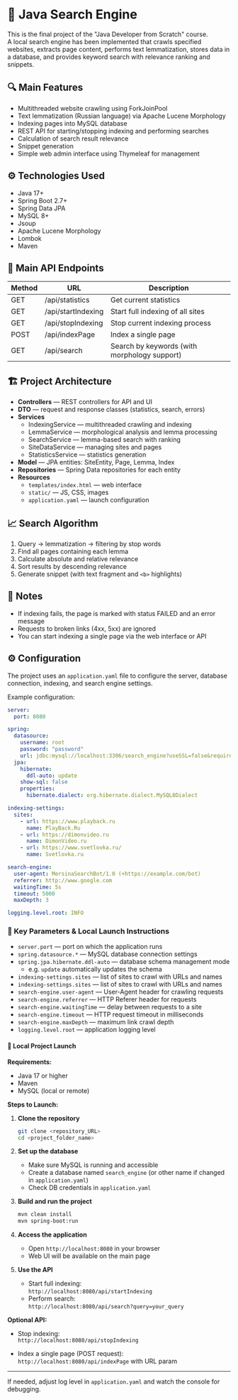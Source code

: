 # 🧠 Java Search Engine

This is the final project of the "Java Developer from Scratch" course.  
A local search engine has been implemented that crawls specified websites, extracts page content, performs text lemmatization, stores data in a database, and provides keyword search with relevance ranking and snippets.

## 🔍 Main Features

- Multithreaded website crawling using ForkJoinPool
- Text lemmatization (Russian language) via Apache Lucene Morphology
- Indexing pages into MySQL database
- REST API for starting/stopping indexing and performing searches
- Calculation of search result relevance
- Snippet generation
- Simple web admin interface using Thymeleaf for management

## ⚙️ Technologies Used

- Java 17+
- Spring Boot 2.7+
- Spring Data JPA
- MySQL 8+
- Jsoup
- Apache Lucene Morphology
- Lombok
- Maven

## 🧪 Main API Endpoints

| Method | URL               | Description                          |
|--------|-------------------|------------------------------------|
| GET    | /api/statistics    | Get current statistics              |
| GET    | /api/startIndexing | Start full indexing of all sites   |
| GET    | /api/stopIndexing  | Stop current indexing process       |
| POST   | /api/indexPage     | Index a single page                 |
| GET    | /api/search        | Search by keywords (with morphology support) |

## 🏗️ Project Architecture

- **Controllers** — REST controllers for API and UI
- **DTO** — request and response classes (statistics, search, errors)
- **Services**
    - IndexingService — multithreaded crawling and indexing
    - LemmaService — morphological analysis and lemma processing
    - SearchService — lemma-based search with ranking
    - SiteDataService — managing sites and pages
    - StatisticsService — statistics generation
- **Model** — JPA entities: SiteEntity, Page, Lemma, Index
- **Repositories** — Spring Data repositories for each entity
- **Resources**
    - `templates/index.html` — web interface
    - `static/` — JS, CSS, images
    - `application.yaml` — launch configuration

## 📈 Search Algorithm

1. Query → lemmatization → filtering by stop words
2. Find all pages containing each lemma
3. Calculate absolute and relative relevance
4. Sort results by descending relevance
5. Generate snippet (with text fragment and `<b>` highlights)

## 📌 Notes

- If indexing fails, the page is marked with status FAILED and an error message
- Requests to broken links (4xx, 5xx) are ignored
- You can start indexing a single page via the web interface or API

## ⚙️ Configuration

The project uses an `application.yaml` file to configure the server, database connection, indexing, and search engine settings.

Example configuration:

```yaml
server:
  port: 8080

spring:
  datasource:
    username: root
    password: "password"
    url: jdbc:mysql://localhost:3306/search_engine?useSSL=false&requireSSL=false&allowPublicKeyRetrieval=true
  jpa:
    hibernate:
      ddl-auto: update
    show-sql: false
    properties:
      hibernate.dialect: org.hibernate.dialect.MySQL8Dialect

indexing-settings:
  sites:
    - url: https://www.playback.ru
      name: PlayBack.Ru
    - url: https://dimonvideo.ru
      name: DimonVideo.ru
    - url: https://www.svetlovka.ru/
      name: Svetlovka.ru

search-engine:
  user-agent: MersinaSearchBot/1.0 (+https://example.com/bot)
  referrer: http://www.google.com
  waitingTime: 5s
  timeout: 5000
  maxDepth: 3

logging.level.root: INFO
```
### 🔧 Key Parameters & Local Launch Instructions

- `server.port` — port on which the application runs
- `spring.datasource.*` — MySQL database connection settings
- `spring.jpa.hibernate.ddl-auto` — database schema management mode
  - e.g. `update` automatically updates the schema
- `indexing-settings.sites` — list of sites to crawl with URLs and names
- `indexing-settings.sites` — list of sites to crawl with URLs and names
- `search-engine.user-agent` — User-Agent header for crawling requests
- `search-engine.referrer` — HTTP Referer header for requests
- `search-engine.waitingTime` — delay between requests to a site
- `search-engine.timeout` — HTTP request timeout in milliseconds
- `search-engine.maxDepth` — maximum link crawl depth
- `logging.level.root` — application logging level

#### 🚀 Local Project Launch

**Requirements:**

- Java 17 or higher
- Maven
- MySQL (local or remote)

**Steps to Launch:**

1. **Clone the repository**

    ```bash
    git clone <repository_URL>
    cd <project_folder_name>
    ```

2. **Set up the database**

    - Make sure MySQL is running and accessible
    - Create a database named `search_engine` (or other name if changed in `application.yaml`)
    - Check DB credentials in `application.yaml`

3. **Build and run the project**

    ```bash
    mvn clean install
    mvn spring-boot:run
    ```

4. **Access the application**

    - Open `http://localhost:8080` in your browser
    - Web UI will be available on the main page

5. **Use the API**

    - Start full indexing:  
      `http://localhost:8080/api/startIndexing`
    - Perform search:  
      `http://localhost:8080/api/search?query=your_query`

**Optional API:**

- Stop indexing:  
  `http://localhost:8080/api/stopIndexing`

- Index a single page (POST request):  
  `http://localhost:8080/api/indexPage` with URL param

---

If needed, adjust log level in `application.yaml` and watch the console for debugging.